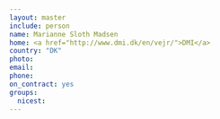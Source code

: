 ```yaml
---
layout: master
include: person
name: Marianne Sloth Madsen
home: <a href="http://www.dmi.dk/en/vejr/">DMI</a>
country: "DK"
photo:
email:
phone:
on_contract: yes
groups:
  nicest:
---
```

